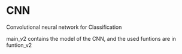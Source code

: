 # CNN
Convolutional neural network for Classification

main_v2 contains the model of the CNN, and the used funtions are in funtion_v2
